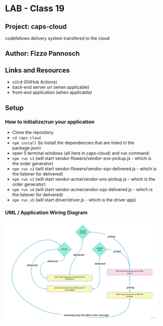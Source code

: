 # LAB - Class 19

## Project: caps-cloud

codefellows delivery system transfered to the cloud

## Author: Fizzo Pannosch

## Links and Resources

- ci/cd (GitHub Actions)
- back-end server url (when applicable)
- front-end application (when applicable)

## Setup

### How to initialize/run your application

- Clone the repository
- `cd caps-cloud`
- `npm install` (to install the dependencies that are listed in the package.json)
- open 5 terminal windows (all here in caps-cloud) and run command:
- `npm run s1` (will start vendor-flowers/vendor-sns-pickup.js - which is the order generator)
- `npm run s2` (will start vendor-flowers/vendor-sqs-delivered.js - which is the listener for delivered)
- `npm run s3` (will start vendor-acme/vendor-sns-pickup.js - which is the order generator)
- `npm run s4` (will start vendor-acme/vendor-sqs-delivered.js - which is the listener for delivered)
- `npm run s5` (will start driver/driver.js - which is the driver app)

### UML / Application Wiring Diagram

#### <center> ![UML for caps cloud](assets/UML-caps-cloud.jpg) </center>
